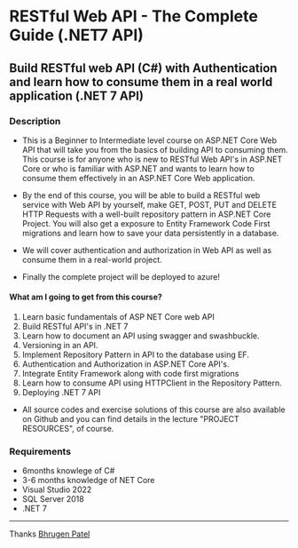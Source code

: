 # RESTful Web API - The Complete Guide (.NET7 API)

## Build RESTful web API (C#) with Authentication and learn how to consume them in a real world application (.NET 7 API)

### Description

- This is a Beginner to Intermediate level course on ASP.NET Core Web API that will take you from the basics of building API to consuming them. This course is for anyone who is new to RESTful Web API's in ASP.NET Core or who is familiar with ASP.NET and wants to learn how to consume them effectively in an ASP.NET Core Web application.

- By the end of this course, you will be able to build a RESTful web service with Web API by yourself, make GET, POST, PUT and DELETE HTTP Requests with a well-built repository pattern in ASP.NET Core Project. You will also get a exposure to Entity Framework Code First migrations and learn how to save your data persistently in a database.

- We will cover authentication and authorization in Web API as well as consume them in a real-world project.

- Finally the complete project will be deployed to azure!

#### What am I going to get from this course?

1. Learn basic fundamentals of ASP NET Core web API
2. Build RESTful API's in .NET 7
3. Learn how to document an API using swagger and swashbuckle.
4. Versioning in an API.
5. Implement Repository Pattern in API to the database using EF.
6. Authentication and Authorization in ASP.NET Core API's.
7. Integrate Entity Framework along with code first migrations
8. Learn how to consume API using HTTPClient in the Repository Pattern.
9. Deploying .NET 7 API

- All source codes and exercise solutions of this course are also available on Github and you can find details in the lecture "PROJECT RESOURCES", of course.

### Requirements

- 6months knowlege of C#
- 3-6 months knowledge of NET Core
- Visual Studio 2022
- SQL Server 2018
- .NET 7

---

Thanks [Bhrugen Patel](https://www.dotnetmastery.com/)
